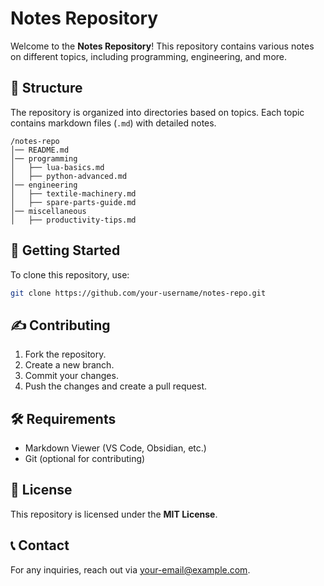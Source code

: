 # Notes Repository

Welcome to the **Notes Repository**! This repository contains various notes on different topics, including programming, engineering, and more.

## 📁 Structure
The repository is organized into directories based on topics. Each topic contains markdown files (`.md`) with detailed notes.

```
/notes-repo
│── README.md
│── programming
│   ├── lua-basics.md
│   ├── python-advanced.md
│── engineering
│   ├── textile-machinery.md
│   ├── spare-parts-guide.md
│── miscellaneous
│   ├── productivity-tips.md
```

## 🚀 Getting Started
To clone this repository, use:
```sh
git clone https://github.com/your-username/notes-repo.git
```

## ✍️ Contributing
1. Fork the repository.
2. Create a new branch.
3. Commit your changes.
4. Push the changes and create a pull request.

## 🛠️ Requirements
- Markdown Viewer (VS Code, Obsidian, etc.)
- Git (optional for contributing)

## 📜 License
This repository is licensed under the **MIT License**.

## 📞 Contact
For any inquiries, reach out via [your-email@example.com](mailto:your-email@example.com).
